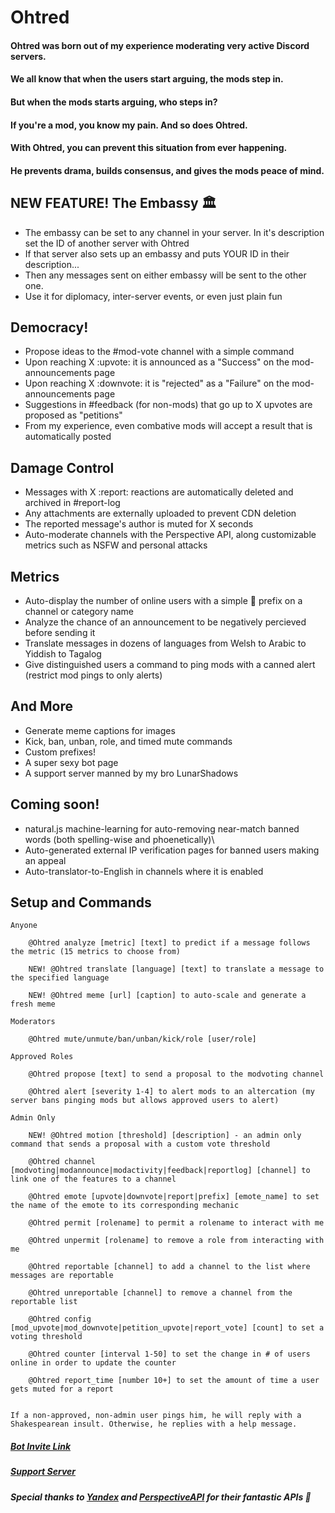    
# Ohtred

#### Ohtred was born out of my experience moderating very active Discord servers.
#### We all know that when the users start arguing, the mods step in.
#### But when the mods starts arguing, who steps in?
#### If you're a mod, you know my pain. And so does Ohtred.
#### With Ohtred, you can prevent this situation from ever happening. 
#### He prevents drama, builds consensus, and gives the mods peace of mind.

## NEW FEATURE! The Embassy 🏛
* The embassy can be set to any channel in your server. In it's description set the ID of another server with Ohtred
* If that server also sets up an embassy and puts YOUR ID in their description...
* Then any messages sent on either embassy will be sent to the other one.
* Use it for diplomacy, inter-server events, or even just plain fun

## Democracy!
* Propose ideas to the #mod-vote channel with a simple command  
* Upon reaching X :upvote: it is announced as a "Success" on the mod-announcements page
* Upon reaching X :downvote: it is "rejected" as a "Failure" on the mod-announcements page  
* Suggestions in #feedback (for non-mods) that go up to X upvotes are proposed as "petitions"  
* From my experience, even combative mods will accept a result that is automatically posted
 
## Damage Control
* Messages with X :report: reactions are automatically deleted and archived in #report-log
* Any attachments are externally uploaded to prevent CDN deletion
* The reported message's author is muted for X seconds  
* Auto-moderate channels with the Perspective API, along customizable metrics such as NSFW and personal attacks
  
## Metrics
* Auto-display the number of online users with a simple 🔺 prefix on a channel or category name  
* Analyze the chance of an announcement to be negatively percieved before sending it 
* Translate messages in dozens of languages from Welsh to Arabic to Yiddish to Tagalog
* Give distinguished users a command to ping mods with a canned alert (restrict mod pings to only alerts)  

## And More
* Generate meme captions for images
* Kick, ban, unban, role, and timed mute commands 
* Custom prefixes!
* A super sexy bot page
* A support server manned by my bro LunarShadows

## Coming soon!
- natural.js machine-learning for auto-removing near-match banned words (both spelling-wise and phoenetically)\
- Auto-generated external IP verification pages for banned users making an appeal
- Auto-translator-to-English in channels where it is enabled

## Setup and Commands
```
Anyone

    @Ohtred analyze [metric] [text] to predict if a message follows the metric (15 metrics to choose from)
    
    NEW! @Ohtred translate [language] [text] to translate a message to the specified language
    
    NEW! @Ohtred meme [url] [caption] to auto-scale and generate a fresh meme

Moderators

	@Ohtred mute/unmute/ban/unban/kick/role [user/role]
    
Approved Roles

    @Ohtred propose [text] to send a proposal to the modvoting channel
    
    @Ohtred alert [severity 1-4] to alert mods to an altercation (my server bans pinging mods but allows approved users to alert)

Admin Only

    NEW! @Ohtred motion [threshold] [description] - an admin only command that sends a proposal with a custom vote threshold

    @Ohtred channel [modvoting|modannounce|modactivity|feedback|reportlog] [channel] to link one of the features to a channel
    
    @Ohtred emote [upvote|downvote|report|prefix] [emote_name] to set the name of the emote to its corresponding mechanic
    
    @Ohtred permit [rolename] to permit a rolename to interact with me
    
    @Ohtred unpermit [rolename] to remove a role from interacting with me
    
    @Ohtred reportable [channel] to add a channel to the list where messages are reportable

    @Ohtred unreportable [channel] to remove a channel from the reportable list

    @Ohtred config [mod_upvote|mod_downvote|petition_upvote|report_vote] [count] to set a voting threshold

    @Ohtred counter [interval 1-50] to set the change in # of users online in order to update the counter
    
    @Ohtred report_time [number 10+] to set the amount of time a user gets muted for a report
    
    
If a non-approved, non-admin user pings him, he will reply with a Shakespearean insult. Otherwise, he replies with a help message.
```
##### [Bot Invite Link](https://discordapp.com/oauth2/authorize?client_id=511672691028131872&permissions=8&scope=bot)
##### [Support Server](https://discord.gg/53THsF)

##### Special thanks to [Yandex](http://translate.yandex.com/) and [PerspectiveAPI](https://perspectiveapi.com) for their fantastic APIs 🍻

